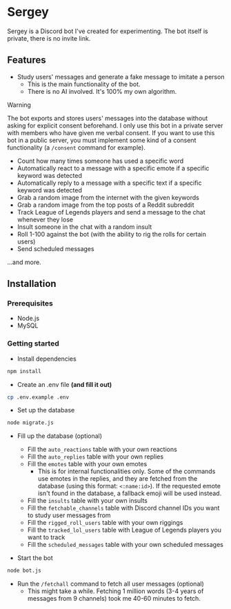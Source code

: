 # Sergey

Sergey is a Discord bot I've created for experimenting. The bot itself is private, there is no invite link.

## Features

- Study users' messages and generate a fake message to imitate a person
    - This is the main functionality of the bot.
    - There is no AI involved. It's 100% my own algorithm.
> [!WARNING]  
> The bot exports and stores users' messages into the database without asking for explicit consent beforehand. I only use this bot in a private server with members who have given me verbal consent. If you want to use this bot in a public server, you must implement some kind of a consent functionality (a `/consent` command for example).

- Count how many times someone has used a specific word
- Automatically react to a message with a specific emote if a specific keyword was detected
- Automatically reply to a message with a specific text if a specific keyword was detected
- Grab a random image from the internet with the given keywords
- Grab a random image from the top posts of a Reddit subreddit
- Track League of Legends players and send a message to the chat whenever they lose
- Insult someone in the chat with a random insult
- Roll 1-100 against the bot (with the ability to rig the rolls for certain users)
- Send scheduled messages

...and more.

## Installation

### Prerequisites

- Node.js
- MySQL

### Getting started

- Install dependencies
```bash
npm install
```

- Create an .env file **(and fill it out)**
```bash
cp .env.example .env
```

- Set up the database
```bash
node migrate.js
```

- Fill up the database (optional)
    - Fill the `auto_reactions` table with your own reactions
    - Fill the `auto_replies` table with your own replies
    - Fill the `emotes` table with your own emotes
        - This is for internal functionalities only. Some of the commands use emotes in the replies, and they are fetched from the database (using this format: `<:name:id>`). If the requested emote isn't found in the database, a fallback emoji will be used instead.
    - Fill the `insults` table with your own insults
    - Fill the `fetchable_channels` table with Discord channel IDs you want to study user messages from
    - Fill the `rigged_roll_users` table with your own riggings
    - Fill the `tracked_lol_users` table with League of Legends players you want to track
    - Fill the `scheduled_messages` table with your own scheduled messages

- Start the bot
```bash
node bot.js
```

- Run the `/fetchall` command to fetch all user messages (optional)
    - This might take a while. Fetching 1 million words (3-4 years of messages from 9 channels) took me 40-60 minutes to fetch.
